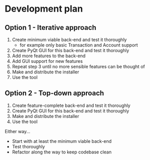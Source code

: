 # Development plan

## Option 1 - Iterative approach

1. Create minimum viable back-end and test it thoroughly
    - for example only basic Transaction and Account support
2. Create PyQt GUI for this back-end and test it thoroughly
3. Add more features to the back-end
4. Add GUI support for new features
5. Repeat step 3 until no more sensible features can be thought of
6. Make and distribute the installer
7. Use the tool

## Option 2 - Top-down approach

1. Create feature-complete back-end and test it thoroughly
2. Create PyQt GUI for this back-end and test it thoroughly
3. Make and distribute the installer
4. Use the tool

Either way...

- Start with at least the minimum viable back-end
- Test thoroughly
- Refactor along the way to keep codebase clean

